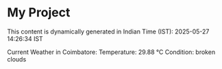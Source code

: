 # My Project

This content is dynamically generated in Indian Time (IST): 2025-05-27 14:26:34 IST


Current Weather in Coimbatore:
Temperature: 29.88 °C
Condition: broken clouds
